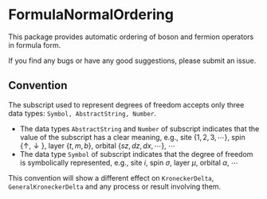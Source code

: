 # FormulaNormalOrdering

This package provides automatic ordering of boson and fermion operators in formula form.

If you find any bugs or have any good suggestions, please submit an issue.

## Convention

The subscript used to represent degrees of freedom accepts only three data types: `Symbol, AbstractString, Number`.

* The data types `AbstractString` and `Number` of subscript indicates that the value of the subscript has a clear meaning, e.g., site $\{1,2,3,\cdots\}$, spin $\{\uparrow,\downarrow\}$, layer $\{t, m, b\}$, orbital $\{sz,dz,dx,\cdots\}$, $\cdots$
* The data type `Symbol` of subscript indicates that the degree of freedom is symbolically represented, e.g., site $i$, spin $\sigma$, layer $\mu$, orbital $\alpha$, $\cdots$

This convention will show a different effect on `KroneckerDelta`, `GeneralKroneckerDelta` and any process or result involving them.
